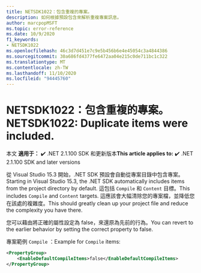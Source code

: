 ```yaml
---
title: NETSDK1022：包含重複的專案。
description: 如何根據預設包含來解析重複專案訊息。
author: marcpopMSFT
ms.topic: error-reference
ms.date: 10/9/2020
f1_keywords:
- NETSDK1022
ms.openlocfilehash: 46c3d7d451e7c9e5b456b6e4e45054c3a4844386
ms.sourcegitcommit: 30a686fd4377fe6472aa04e215c0de711bc1c322
ms.translationtype: MT
ms.contentlocale: zh-TW
ms.lasthandoff: 11/10/2020
ms.locfileid: "94445760"
---
```

# <a name="netsdk1022-duplicate-items-were-included"></a><span data-ttu-id="757f1-103">NETSDK1022：包含重複的專案。</span><span class="sxs-lookup"><span data-stu-id="757f1-103">NETSDK1022: Duplicate items were included.</span></span>

<span data-ttu-id="757f1-104">本文 **適用于：** ✔️ .NET 2.1.100 SDK 和更新版本</span><span class="sxs-lookup"><span data-stu-id="757f1-104">**This article applies to:** ✔️ .NET 2.1.100 SDK and later versions</span></span>

<span data-ttu-id="757f1-105">從 Visual Studio 15.3 開始，.NET SDK 預設會自動從專案目錄中包含專案。</span><span class="sxs-lookup"><span data-stu-id="757f1-105">Starting in Visual Studio 15.3, the .NET SDK automatically includes items from the project directory by default.</span></span>  <span data-ttu-id="757f1-106">這包括 `Compile` 和 `Content` 目標。</span><span class="sxs-lookup"><span data-stu-id="757f1-106">This includes `Compile` and `Content` targets.</span></span>  <span data-ttu-id="757f1-107">這應該會大幅清除您的專案檔，並降低您在該處的複雜度。</span><span class="sxs-lookup"><span data-stu-id="757f1-107">This should greatly clean up your project file and reduce the complexity you have there.</span></span>

<span data-ttu-id="757f1-108">您可以藉由將正確的屬性設定為 false，來還原為先前的行為。</span><span class="sxs-lookup"><span data-stu-id="757f1-108">You can revert to the earlier behavior by setting the correct property to false.</span></span>

<span data-ttu-id="757f1-109">專案範例 `Compile` ：</span><span class="sxs-lookup"><span data-stu-id="757f1-109">Example for `Compile` items:</span></span>

```xml
<PropertyGroup>
    <EnableDefaultCompileItems>false</EnableDefaultCompileItems>
</PropertyGroup>
```

